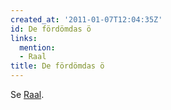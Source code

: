 ```yaml
---
created_at: '2011-01-07T12:04:35Z'
id: De fördömdas ö
links:
  mention:
  - Raal
title: De fördömdas ö
---
```


Se [Raal].

  [Raal]: Raal
